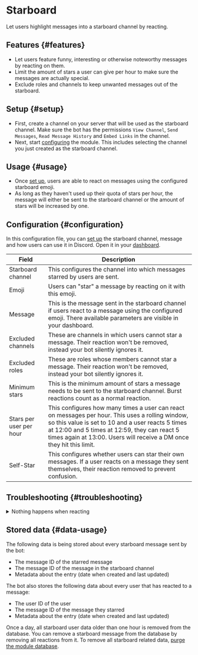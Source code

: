 # Starboard

Let users highlight messages into a starboard channel by reacting.

<ModuleOverview moduleName="starboard" />

## Features {#features}

* Let users feature funny, interesting or otherwise noteworthy messages by reacting on them.
* Limit the amount of stars a user can give per hour to make sure the messages are actually special.
* Exclude roles and channels to keep unwanted messages out of the starboard.

## Setup {#setup}

* First, create a channel on your server that will be used as the starboard channel.
  Make sure the bot has the permissions `View Channel`, `Send Messages`,
  `Read Message History` and `Embed Links` in the channel.
* Next, start [configuring](#configuration) the module. This includes selecting the
  channel you just created as the starboard channel.

## Usage {#usage}

* Once [set up](#setup), users are able to react on messages using the configured starboard
  emoji.
* As long as they haven't used up their quota of stars per hour, the message will either be
  sent to the starboard channel or the amount of stars will be increased by one.

## Configuration {#configuration}

In this configuration file, you can [set up](#setup) the starboard channel, message and how users can use it in
Discord. Open it in your [dashboard](https://scnx.app/glink?page=bot/configuration?file=starboard%7Cconfig).

| Field                   | Description                                                                                                                                                                                                                                                                    |
|-------------------------|--------------------------------------------------------------------------------------------------------------------------------------------------------------------------------------------------------------------------------------------------------------------------------|
| Starboard channel       | This configures the channel into which messages starred by users are sent.                                                                                                                                                                                                     |
| Emoji                   | Users can "star" a message by reacting on it with this emoji.                                                                                                                                                                                                                  |
| Message                 | This is the message sent in the starboard channel if users react to a message using the configured emoji. There available parameters are visible in your dashboard.                                                                                                            |
| Excluded channels       | These are channels in which users cannot star a message. Their reaction won't be removed, instead your bot silently ignores it.                                                                                                                                                |
| Excluded roles          | These are roles whose members cannot star a message. Their reaction won't be removed, instead your bot silently ignores it.                                                                                                                                                    |
| Minimum stars           | This is the minimum amount of stars a message needs to be sent to the starboard channel. Burst reactions count as a normal reaction.                                                                                                                                           |
| Stars per user per hour | This configures how many times a user can react on messages per hour. This uses a rolling window, so this value is set to 10 and a user reacts 5 times at 12:00 and 5 times at 12:59, they can react 5 times again at 13:00. Users will receive a DM once they hit this limit. |
| Self-Star               | This configures whether users can star their own messages. If a user reacts on a message they sent themselves, their reaction removed to prevent confusion.                                                                                                                    |

## Troubleshooting {#troubleshooting}

<details>
  <summary>Nothing happens when reacting</summary>
  <ul>
    <li>Make sure you selected a valid starboard channel and the bot has at least the permissions <code>View Channel</code>, <code>Send Messages</code>,
      <code>Read Message History</code> and <code>Embed Links</code> in it.</li>
    <li>Make sure the starboard emoji is entered correctly and valid.</li>
    <li>Make sure users are actually reacting with the starboard emoji.</li>
    <li>Make sure your configured starboard message is valid - check the error log in your dashboard to find errors.</li>
    <li>Make sure the users try to react haven't reached their star limit within the last hour. Consider increasing the limit or waiting until it ran out.</li>
  </ul>
</details>

## Stored data {#data-usage}

The following data is being stored about every starboard message sent by the bot:

* The message ID of the starred message
* The message ID of the message in the starboard channel
* Metadata about the entry (date when created and last updated)

The bot also stores the following data about every user that has reacted to a message:
* The user ID of the user
* The message ID of the message they starred
* Metadata about the entry (date when created and last updated)

Once a day, all starboard user data older than one hour is removed from the database.
You can remove a starboard message from the database by removing all reactions from it. To
remove all starboard related data, [purge the module database](./../../additional-features#reset-module-database).
